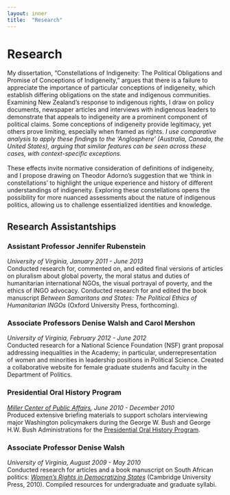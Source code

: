 ```yaml
---
layout: inner
title:  "Research"
---
```


# Research

My dissertation, “Constellations of Indigeneity: The Political Obligations and Promise of Conceptions of Indigeneity,” argues that there is a failure to appreciate the importance of particular conceptions of indigeneity, which establish differing obligations on the state and indigenous communities. Examining New Zealand’s response to indigenous rights, I draw on policy documents, newspaper articles and interviews with indigenous leaders to demonstrate that appeals to indigeneity are a prominent component of political claims. Some conceptions of indigeneity provide legitimacy, yet others prove limiting, especially when framed as rights. *I use comparative analysis to apply these findings to the ‘Anglosphere’ (Australia, Canada, the United States), arguing that similar features can be seen across these cases, with context-specific exceptions.*
<br>
<br>
These effects invite normative consideration of definitions of indigeneity, and I propose drawing on Theodor Adorno’s suggestion that we ‘think in constellations’ to highlight the unique experience and history of different understandings of indigeneity. Exploring these constellations opens the possibility for more nuanced assessments about the nature of indigenous politics, allowing us to challenge essentialized identities and knowledge.
  
## Research Assistantships
### Assistant Professor Jennifer Rubenstein  
*University of Virginia, January 2011 - June 2013*  
Conducted research for, commented on, and edited final versions of articles on pluralism about global poverty, the moral status and duties of humanitarian international NGOs, the visual portrayal of poverty, and the ethics of INGO advocacy. Conducted research for and edited the book manuscript *Between Samaritans and States: The Political Ethics of Humanitarian INGOs* (Oxford University Press, forthcoming).  

### Associate Professors Denise Walsh and Carol Mershon  
*University of Virginia, February 2012 - June 2012*  
Conducted research for a National Science Foundation (NSF) grant proposal addressing inequalities in the Academy; in particular, underrepresentation of women and minorities in leadership positions in Political Science. Created a collaborative website for female graduate students and faculty in the Department of Politics.  

### Presidential Oral History Program  
*[Miller Center of Public Affairs](http://millercenter.org/), June 2010 - December 2010*  
Produced extensive briefing materials to support scholars interviewing major Washington policymakers during the George W. Bush and George H.W. Bush Administrations for the [Presidential Oral History Program](http://millercenter.org/oralhistory).

### Associate Professor Denise Walsh  
*University of Virginia, August 2009 - May 2010*  
Conducted research for articles and a book manuscript on South African politics: *[Women’s Rights in Democratizing States](http://www.cambridge.org/us/knowledge/isbn/item6417886/?site_locale=en_US)* (Cambridge University Press, 2010). Compiled resources for undergraduate and graduate syllabi.